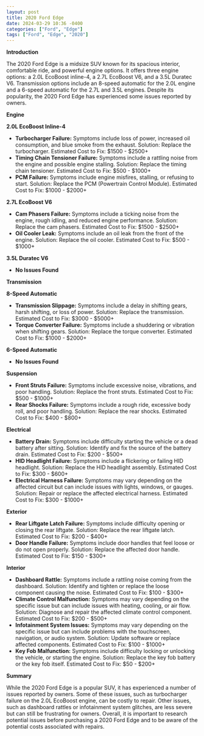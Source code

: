 ```yaml
---
layout: post
title: 2020 Ford Edge
date: 2024-03-29 10:36 -0400
categories: ["Ford", "Edge"]
tags: ["Ford", "Edge", "2020"]
---
```

**Introduction**

The 2020 Ford Edge is a midsize SUV known for its spacious interior, comfortable ride, and powerful engine options. It offers three engine options: a 2.0L EcoBoost inline-4, a 2.7L EcoBoost V6, and a 3.5L Duratec V6. Transmission options include an 8-speed automatic for the 2.0L engine and a 6-speed automatic for the 2.7L and 3.5L engines. Despite its popularity, the 2020 Ford Edge has experienced some issues reported by owners.

**Engine**

**2.0L EcoBoost Inline-4**

* **Turbocharger Failure:** Symptoms include loss of power, increased oil consumption, and blue smoke from the exhaust. Solution: Replace the turbocharger. Estimated Cost to Fix: $1500 - $2500+
* **Timing Chain Tensioner Failure:** Symptoms include a rattling noise from the engine and possible engine stalling. Solution: Replace the timing chain tensioner. Estimated Cost to Fix: $500 - $1000+
* **PCM Failure:** Symptoms include engine misfires, stalling, or refusing to start. Solution: Replace the PCM (Powertrain Control Module). Estimated Cost to Fix: $1000 - $2000+

**2.7L EcoBoost V6**

* **Cam Phasers Failure:** Symptoms include a ticking noise from the engine, rough idling, and reduced engine performance. Solution: Replace the cam phasers. Estimated Cost to Fix: $1500 - $2500+
* **Oil Cooler Leak:** Symptoms include an oil leak from the front of the engine. Solution: Replace the oil cooler. Estimated Cost to Fix: $500 - $1000+

**3.5L Duratec V6**

* **No Issues Found**

**Transmission**

**8-Speed Automatic**

* **Transmission Slippage:** Symptoms include a delay in shifting gears, harsh shifting, or loss of power. Solution: Replace the transmission. Estimated Cost to Fix: $3000 - $5000+
* **Torque Converter Failure:** Symptoms include a shuddering or vibration when shifting gears. Solution: Replace the torque converter. Estimated Cost to Fix: $1000 - $2000+

**6-Speed Automatic**

* **No Issues Found**

**Suspension**

* **Front Struts Failure:** Symptoms include excessive noise, vibrations, and poor handling. Solution: Replace the front struts. Estimated Cost to Fix: $500 - $1000+
* **Rear Shocks Failure:** Symptoms include a rough ride, excessive body roll, and poor handling. Solution: Replace the rear shocks. Estimated Cost to Fix: $400 - $800+

**Electrical**

* **Battery Drain:** Symptoms include difficulty starting the vehicle or a dead battery after sitting. Solution: Identify and fix the source of the battery drain. Estimated Cost to Fix: $200 - $500+
* **HID Headlight Failure:** Symptoms include a flickering or failing HID headlight. Solution: Replace the HID headlight assembly. Estimated Cost to Fix: $300 - $600+
* **Electrical Harness Failure:** Symptoms may vary depending on the affected circuit but can include issues with lights, windows, or gauges. Solution: Repair or replace the affected electrical harness. Estimated Cost to Fix: $300 - $1000+

**Exterior**

* **Rear Liftgate Latch Failure:** Symptoms include difficulty opening or closing the rear liftgate. Solution: Replace the rear liftgate latch. Estimated Cost to Fix: $200 - $400+
* **Door Handle Failure:** Symptoms include door handles that feel loose or do not open properly. Solution: Replace the affected door handle. Estimated Cost to Fix: $150 - $300+

**Interior**

* **Dashboard Rattle:** Symptoms include a rattling noise coming from the dashboard. Solution: Identify and tighten or replace the loose component causing the noise. Estimated Cost to Fix: $100 - $300+
* **Climate Control Malfunction:** Symptoms may vary depending on the specific issue but can include issues with heating, cooling, or air flow. Solution: Diagnose and repair the affected climate control component. Estimated Cost to Fix: $200 - $500+
* **Infotainment System Issues:** Symptoms may vary depending on the specific issue but can include problems with the touchscreen, navigation, or audio system. Solution: Update software or replace affected components. Estimated Cost to Fix: $100 - $1000+
* **Key Fob Malfunction:** Symptoms include difficulty locking or unlocking the vehicle, or starting the engine. Solution: Replace the key fob battery or the key fob itself. Estimated Cost to Fix: $50 - $200+

**Summary**

While the 2020 Ford Edge is a popular SUV, it has experienced a number of issues reported by owners. Some of these issues, such as turbocharger failure on the 2.0L EcoBoost engine, can be costly to repair. Other issues, such as dashboard rattles or infotainment system glitches, are less severe but can still be frustrating for owners. Overall, it is important to research potential issues before purchasing a 2020 Ford Edge and to be aware of the potential costs associated with repairs.

